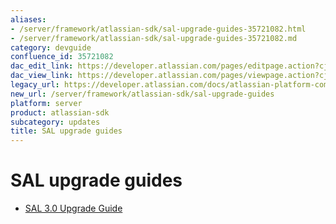 ```yaml
---
aliases:
- /server/framework/atlassian-sdk/sal-upgrade-guides-35721082.html
- /server/framework/atlassian-sdk/sal-upgrade-guides-35721082.md
category: devguide
confluence_id: 35721082
dac_edit_link: https://developer.atlassian.com/pages/editpage.action?cjm=wozere&pageId=35721082
dac_view_link: https://developer.atlassian.com/pages/viewpage.action?cjm=wozere&pageId=35721082
legacy_url: https://developer.atlassian.com/docs/atlassian-platform-common-components/shared-access-layer/sal-upgrade-guides
new_url: /server/framework/atlassian-sdk/sal-upgrade-guides
platform: server
product: atlassian-sdk
subcategory: updates
title: SAL upgrade guides
---
```

# SAL upgrade guides

-   [SAL 3.0 Upgrade Guide](/server/framework/atlassian-sdk/sal-3-0-upgrade-guide)






















































































































































































































